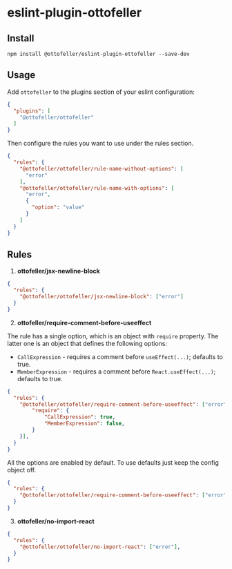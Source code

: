 # eslint-plugin-ottofeller
## Install

```shell
npm install @ottofeller/eslint-plugin-ottofeller --save-dev
```

## Usage

Add `ottofeller` to the plugins section of your eslint configuration:

```json
{
  "plugins": [
    "@ottofeller/ottofeller"
  ]
}
```

Then configure the rules you want to use under the rules section.

```json
{
  "rules": {
    "@ottofeller/ottofeller/rule-name-without-options": [
      "error"
    ],
    "@ottofeller/ottofeller/rule-name-with-options": [
      "error",
      {
        "option": "value"
      }
    ]
  }
}
```
## Rules

1. **ottofeller/jsx-newline-block**
```json
{
  "rules": {
    "@ottofeller/ottofeller/jsx-newline-block": ["error"]
  }
}
```

2. **ottofeller/require-comment-before-useeffect**

The rule has a single option, which is an object with `require` property. The latter one is an object that defines the following options:
* `CallExpression` - requires a comment before `useEffect(...)`; defaults to true.
* `MemberExpression` - requires a comment before `React.useEffect(...)`; defaults to true.
```json
{
  "rules": {
    "@ottofeller/ottofeller/require-comment-before-useeffect": ["error", {
        "require": {
            "CallExpression": true,
            "MemberExpression": false,
        }
    }],
  }
}
```

All the options are enabled by default. To use defaults just keep the config object off.
```json
{
  "rules": {
    "@ottofeller/ottofeller/require-comment-before-useeffect": ["error"],
  }
}
```

3. **ottofeller/no-import-react**
```json
{
  "rules": {
    "@ottofeller/ottofeller/no-import-react": ["error"],
  }
}
```
